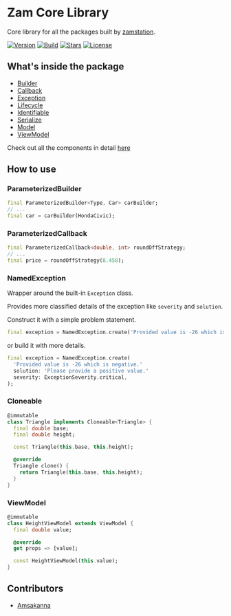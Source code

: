 # Zam Core Library

Core library for all the packages built by [zamstation](https://pub.dev/publishers/zamstation.com).  
  

[![Version](https://img.shields.io/pub/v/zam_core?color=%234287f5)](https://pub.dev/packages/zam_core)
[![Build](https://github.com/zamstation/zam_core/actions/workflows/build.yaml/badge.svg)](https://github.com/zamstation/zam_core/actions/workflows/build.yaml)
[![Stars](https://img.shields.io/github/stars/zamstation/zam_core.svg?style=flat&logo=github&colorB=deeppink&label=stars)](https://github.com/zamstation/zam_core/stargazers)
[![License](https://img.shields.io/github/license/zamstation/zam_core)](https://github.com/zamstation/zam_core/blob/master/LICENSE)


## What's inside the package

  * [Builder](https://pub.dev/documentation/zam_core/latest/builder/Builder.html)
  * [Callback](https://pub.dev/documentation/zam_core/latest/callback/Callback.html)
  * [Exception](https://pub.dev/documentation/zam_core/latest/exception/NamedException-class.html)
  * [Lifecycle](https://pub.dev/documentation/zam_core/latest/lifecycle/Disposable-class.html)
  * [Identifiable](https://pub.dev/documentation/zam_core/latest/object/Identifiable-class.html)
  * [Serialize](https://pub.dev/documentation/zam_core/latest/serialize/Serializable-class.html)
  * [Model](https://pub.dev/documentation/zam_core/latest/domain/Model-class.html)
  * [ViewModel](https://pub.dev/documentation/zam_core/latest/presentation/ViewModel-class.html)

Check out all the components in detail [here](https://pub.dev/documentation/zam_core/latest/zam_core/zam_core-library.html)

## How to use

### ParameterizedBuilder

```dart
final ParameterizedBuilder<Type, Car> carBuilder;
// ...
final car = carBuilder(HondaCivic);
```

### ParameterizedCallback

```dart
final ParameterizedCallback<double, int> roundOffStrategy;
// ...
final price = roundOffStrategy(8.458);
```

### NamedException

Wrapper around the built-in `Exception` class.

Provides more classified details of the exception like `severity` and `solution`.

Construct it with a simple problem statement.

```dart
final exception = NamedException.create('Provided value is -26 which is negative.');
```
or build it with more details.

```dart
final exception = NamedException.create(
  'Provided value is -26 which is negative.'
  solution: 'Please provide a positive value.'
  severity: ExceptionSeverity.critical,
);
```

### Cloneable

```dart
@immutable
class Triangle implements Cloneable<Triangle> {
  final double base;
  final double height;

  const Triangle(this.base, this.height);

  @override
  Triangle clone() {
    return Triangle(this.base, this.height);
  }
}
```

### ViewModel
```dart
@immutable
class HeightViewModel extends ViewModel {
  final double value;

  @override
  get props => [value];

  const HeightViewModel(this.value);
}
```

## Contributors
  * [Amsakanna](https://github.com/amsakanna)

